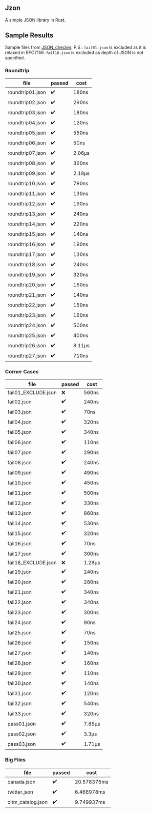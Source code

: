 ## Jzon
A simple JSON library in Rust.

## Sample Results
Sample files from [JSON\_checker](http://www.json.org/JSON\_checker/).
P.S.: `fail01.json` is excluded as it is relaxed in RFC7159. `fail18.json` is excluded as depth of JSON is not specified.


### Roundtrip
 | file             | passed             | cost   | 
 | ---------------- | ------             | ------ | 
 | roundtrip01.json | :heavy_check_mark: | 180ns  | 
 | roundtrip02.json | :heavy_check_mark: | 290ns  | 
 | roundtrip03.json | :heavy_check_mark: | 180ns  | 
 | roundtrip04.json | :heavy_check_mark: | 120ns  | 
 | roundtrip05.json | :heavy_check_mark: | 550ns  | 
 | roundtrip06.json | :heavy_check_mark: | 50ns   | 
 | roundtrip07.json | :heavy_check_mark: | 2.06µs | 
 | roundtrip08.json | :heavy_check_mark: | 360ns  | 
 | roundtrip09.json | :heavy_check_mark: | 2.18µs | 
 | roundtrip10.json | :heavy_check_mark: | 780ns  | 
 | roundtrip11.json | :heavy_check_mark: | 130ns  | 
 | roundtrip12.json | :heavy_check_mark: | 190ns  | 
 | roundtrip13.json | :heavy_check_mark: | 240ns  | 
 | roundtrip14.json | :heavy_check_mark: | 220ns  | 
 | roundtrip15.json | :heavy_check_mark: | 140ns  | 
 | roundtrip16.json | :heavy_check_mark: | 190ns  | 
 | roundtrip17.json | :heavy_check_mark: | 130ns  | 
 | roundtrip18.json | :heavy_check_mark: | 240ns  | 
 | roundtrip19.json | :heavy_check_mark: | 320ns  | 
 | roundtrip20.json | :heavy_check_mark: | 160ns  | 
 | roundtrip21.json | :heavy_check_mark: | 140ns  | 
 | roundtrip22.json | :heavy_check_mark: | 150ns  | 
 | roundtrip23.json | :heavy_check_mark: | 160ns  | 
 | roundtrip24.json | :heavy_check_mark: | 500ns  | 
 | roundtrip25.json | :heavy_check_mark: | 400ns  | 
 | roundtrip26.json | :heavy_check_mark: | 8.11µs | 
 | roundtrip27.json | :heavy_check_mark: | 710ns  | 

### Corner Cases 
 | file                 | passed             | cost   | 
 | -------------------  | ------             | ------ | 
 | fail01\_EXCLUDE.json | :x:                | 560ns  | 
 | fail02.json          | :heavy_check_mark: | 240ns  | 
 | fail03.json          | :heavy_check_mark: | 70ns   | 
 | fail04.json          | :heavy_check_mark: | 320ns  | 
 | fail05.json          | :heavy_check_mark: | 340ns  | 
 | fail06.json          | :heavy_check_mark: | 110ns  | 
 | fail07.json          | :heavy_check_mark: | 290ns  | 
 | fail08.json          | :heavy_check_mark: | 240ns  | 
 | fail09.json          | :heavy_check_mark: | 490ns  | 
 | fail10.json          | :heavy_check_mark: | 450ns  | 
 | fail11.json          | :heavy_check_mark: | 500ns  | 
 | fail12.json          | :heavy_check_mark: | 330ns  | 
 | fail13.json          | :heavy_check_mark: | 860ns  | 
 | fail14.json          | :heavy_check_mark: | 530ns  | 
 | fail15.json          | :heavy_check_mark: | 320ns  | 
 | fail16.json          | :heavy_check_mark: | 70ns   | 
 | fail17.json          | :heavy_check_mark: | 300ns  | 
 | fail18\_EXCLUDE.json | :x:                | 1.28µs | 
 | fail19.json          | :heavy_check_mark: | 240ns  | 
 | fail20.json          | :heavy_check_mark: | 280ns  | 
 | fail21.json          | :heavy_check_mark: | 340ns  | 
 | fail22.json          | :heavy_check_mark: | 340ns  | 
 | fail23.json          | :heavy_check_mark: | 300ns  | 
 | fail24.json          | :heavy_check_mark: | 90ns   | 
 | fail25.json          | :heavy_check_mark: | 70ns   | 
 | fail26.json          | :heavy_check_mark: | 150ns  | 
 | fail27.json          | :heavy_check_mark: | 140ns  | 
 | fail28.json          | :heavy_check_mark: | 160ns  | 
 | fail29.json          | :heavy_check_mark: | 110ns  | 
 | fail30.json          | :heavy_check_mark: | 140ns  | 
 | fail31.json          | :heavy_check_mark: | 120ns  | 
 | fail32.json          | :heavy_check_mark: | 540ns  | 
 | fail33.json          | :heavy_check_mark: | 320ns  | 
 | pass01.json          | :heavy_check_mark: | 7.85µs | 
 | pass02.json          | :heavy_check_mark: | 3.3µs  | 
 | pass03.json          | :heavy_check_mark: | 1.71µs | 

### Big Files
 | file               | passed             | cost        | 
 | ------------------ | ------------------ | ----------- | 
 | canada.json        | :heavy_check_mark: | 20.578376ms | 
 | twitter.json       | :heavy_check_mark: | 6.466978ms  | 
 | citm\_catalog.json | :heavy_check_mark: | 9.749937ms  | 
